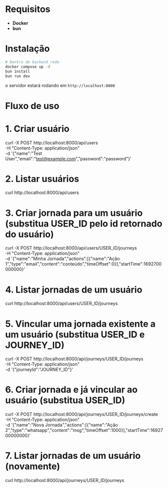 # Requisitos

- **Docker**
- **bun**

# Instalação

```bash
# Dentro de backend rode
docker compose up -d
bun install
bun run dev
```

o servidor estará rodando em `http://localhost:8000`

# Fluxo de uso

# 1. Criar usuário
curl -X POST http://localhost:8000/api/users \
  -H "Content-Type: application/json" \
  -d '{"name":"Test User","email":"test@example.com","password":"password"}'

# 2. Listar usuários
curl http://localhost:8000/api/users

# 3. Criar jornada para um usuário (substitua USER_ID pelo id retornado do usuário)
curl -X POST http://localhost:8000/api/users/USER_ID/journeys \
  -H "Content-Type: application/json" \
  -d '{"name":"Minha Jornada","actions":[{"name":"Ação 1","type":"email","content":"conteúdo","timeOffset":0}],"startTime":1692700000000}'

# 4. Listar jornadas de um usuário
curl http://localhost:8000/api/users/USER_ID/journeys

# 5. Vincular uma jornada existente a um usuário (substitua USER_ID e JOURNEY_ID)
curl -X POST http://localhost:8000/api/journeys/USER_ID/journeys \
  -H "Content-Type: application/json" \
  -d '{"journeyId":"JOURNEY_ID"}'

# 6. Criar jornada e já vincular ao usuário (substitua USER_ID)
curl -X POST http://localhost:8000/api/journeys/USER_ID/journeys/create \
  -H "Content-Type: application/json" \
  -d '{"name":"Nova Jornada","actions":[{"name":"Ação 2","type":"whatsapp","content":"msg","timeOffset":1000}],"startTime":1692700000000}'

# 7. Listar jornadas de um usuário (novamente)
curl http://localhost:8000/api/journeys/USER_ID/journeys